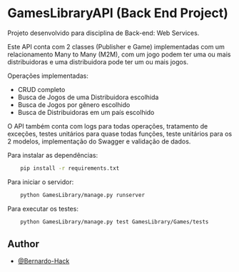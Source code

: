# GamesLibraryAPI (Back End Project)

Projeto desenvolvido para disciplina de Back-end: Web Services.

Este API conta com 2 classes (Publisher e Game) implementadas com um relacionamento Many to Many (M2M), com um jogo podem ter uma ou mais distribuidoras e uma distribuidora pode ter um ou mais jogos.

Operações implementadas:
- CRUD completo
- Busca de Jogos de uma Distribuidora escolhida
- Busca de Jogos por gênero escolhido
- Busca de Distribuidoras em um país escolhido

O API também conta com logs para todas operações, tratamento de exceções, testes unitários para quase todas funções, teste unitários para os 2 modelos, implementação do Swagger e validação de dados.

Para instalar as dependências:

```bash
    pip install -r requirements.txt
```

Para iniciar o servidor:

```bash
    python GamesLibrary/manage.py runserver
```

Para executar os testes:

```bash
    python GamesLibrary/manage.py test GamesLibrary/Games/tests 
```

## Author

- [@Bernardo-Hack](https://www.github.com/Bernardo-Hack)

